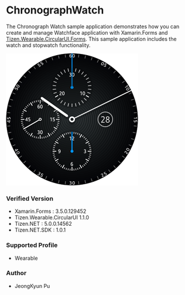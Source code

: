 # ChronographWatch

The Chronograph Watch sample application demonstrates how you can create and manage Watchface application with Xamarin.Forms and [Tizen.Wearable.CircularUI.Forms](https://github.com/Samsung/Tizen.CircularUI).
This sample application includes the watch and stopwatch functionality.


![screen_shot](./screen_shot.png)


### Verified Version
* Xamarin.Forms : 3.5.0.129452
* Tizen.Wearable.CircularUI 1.1.0
* Tizen.NET : 5.0.0.14562
* Tizen.NET.SDK : 1.0.1


### Supported Profile
* Wearable


### Author
* JeongKyun Pu
